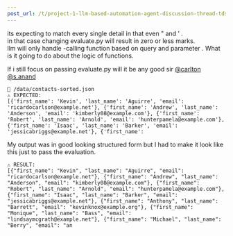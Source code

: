 ```yaml
---
post_url: /t/project-1-llm-based-automation-agent-discussion-thread-tds-jan-2025/164277/79
---
```

its expecting to match every single detail in that even " and ’ .  
in that case changing evaluate.py will result in zero or less marks.  
llm will only handle -calling function based on query and parameter . What is it going to do about the logic of functions.

If i still focus on passing evaluate.py will it be any good sir [@carlton](/u/carlton) [@s.anand](/u/s.anand)

```
🔴 /data/contacts-sorted.json
⚠️ EXPECTED:
[{'first_name': 'Kevin', 'last_name': 'Aguirre', 'email': 'ricardocarlson@example.net'}, {'first_name': 'Andrew', 'last_name': 'Anderson', 'email': 'kimberly08@example.com'}, {'first_name': 'Robert', 'last_name': 'Arnold', 'email': 'hunterpamela@example.com'}, {'first_name': 'Isaac', 'last_name': 'Barker', 'email': 'jessicabriggs@example.net'}, {'first_name': 

```

My output was in good looking structured form but I had to make it look like this just to pass the evaluation.

```
⚠️ RESULT:
[{"first_name": "Kevin", "last_name": "Aguirre", "email": "ricardocarlson@example.net"}, {"first_name": "Andrew", "last_name": "Anderson", "email": "kimberly08@example.com"}, {"first_name": "Robert", "last_name": "Arnold", "email": "hunterpamela@example.com"}, {"first_name": "Isaac", "last_name": "Barker", "email": "jessicabriggs@example.net"}, {"first_name": "Anthony", "last_name": "Barrett", "email": "kevinknox@example.org"}, {"first_name": "Monique", "last_name": "Bass", "email": "lindsaymcgrath@example.net"}, {"first_name": "Michael", "last_name": "Berry", "email": "an

```
